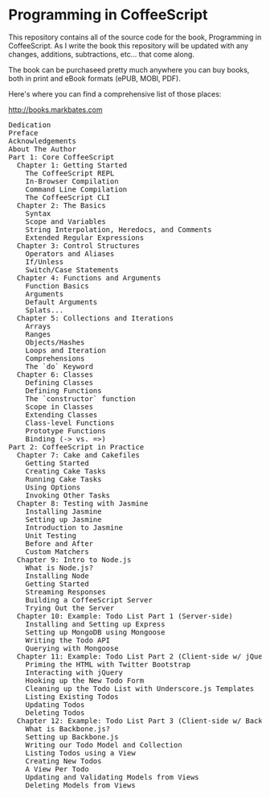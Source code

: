 # Programming in CoffeeScript

This repository contains all of the source code for the book, Programming in CoffeeScript. As I write the book this repository will be updated with any changes, additions, subtractions, etc... that come along.

The book can be purchaseed pretty much anywhere you can buy books, both in print and eBook formats (ePUB, MOBI, PDF).

Here's where you can find a comprehensive list of those places:

http://books.markbates.com

<pre>
Dedication
Preface
Acknowledgements
About The Author
Part 1: Core CoffeeScript
  Chapter 1: Getting Started
    The CoffeeScript REPL
    In-Browser Compilation
    Command Line Compilation
    The CoffeeScript CLI
  Chapter 2: The Basics
    Syntax
    Scope and Variables
    String Interpolation, Heredocs, and Comments
    Extended Regular Expressions
  Chapter 3: Control Structures
    Operators and Aliases
    If/Unless
    Switch/Case Statements
  Chapter 4: Functions and Arguments
    Function Basics
    Arguments
    Default Arguments
    Splats...
  Chapter 5: Collections and Iterations
    Arrays
    Ranges
    Objects/Hashes
    Loops and Iteration
    Comprehensions
    The `do` Keyword
  Chapter 6: Classes
    Defining Classes
    Defining Functions
    The `constructor` function
    Scope in Classes
    Extending Classes
    Class-level Functions
    Prototype Functions
    Binding (-> vs. =>)
Part 2: CoffeeScript in Practice
  Chapter 7: Cake and Cakefiles
    Getting Started
    Creating Cake Tasks
    Running Cake Tasks
    Using Options
    Invoking Other Tasks
  Chapter 8: Testing with Jasmine
    Installing Jasmine
    Setting up Jasmine
    Introduction to Jasmine
    Unit Testing
    Before and After
    Custom Matchers
  Chapter 9: Intro to Node.js
    What is Node.js?
    Installing Node
    Getting Started
    Streaming Responses
    Building a CoffeeScript Server
    Trying Out the Server
  Chapter 10: Example: Todo List Part 1 (Server-side)
    Installing and Setting up Express
    Setting up MongoDB using Mongoose
    Writing the Todo API
    Querying with Mongoose
  Chapter 11: Example: Todo List Part 2 (Client-side w/ jQuery)
    Priming the HTML with Twitter Bootstrap
    Interacting with jQuery
    Hooking up the New Todo Form
    Cleaning up the Todo List with Underscore.js Templates
    Listing Existing Todos
    Updating Todos
    Deleting Todos
  Chapter 12: Example: Todo List Part 3 (Client-side w/ Backbone.js)
    What is Backbone.js?
    Setting up Backbone.js
    Writing our Todo Model and Collection
    Listing Todos using a View
    Creating New Todos
    A View Per Todo
    Updating and Validating Models from Views
    Deleting Models from Views
</pre>
